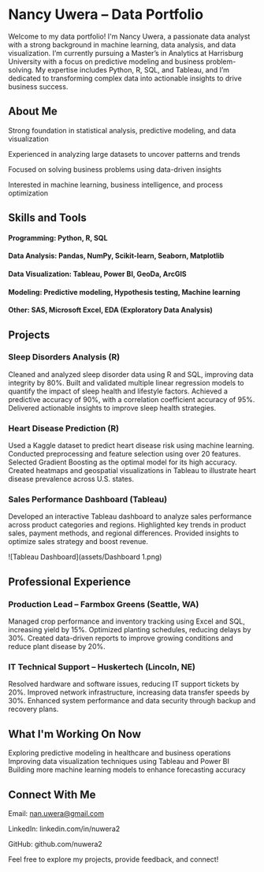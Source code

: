 #  Nancy Uwera – Data Portfolio
Welcome to my data portfolio!  I'm Nancy Uwera, a passionate data analyst with a strong background in machine learning, data analysis, and data visualization. I’m currently pursuing a Master’s in Analytics at Harrisburg University with a focus on predictive modeling and business problem-solving. My expertise includes Python, R, SQL, and Tableau, and I’m dedicated to transforming complex data into actionable insights to drive business success.
## About Me
Strong foundation in statistical analysis, predictive modeling, and data visualization

Experienced in analyzing large datasets to uncover patterns and trends

Focused on solving business problems using data-driven insights

Interested in machine learning, business intelligence, and process optimization
## Skills and Tools
#### Programming: Python, R, SQL
#### Data Analysis: Pandas, NumPy, Scikit-learn, Seaborn, Matplotlib
#### Data Visualization: Tableau, Power BI, GeoDa, ArcGIS
#### Modeling: Predictive modeling, Hypothesis testing, Machine learning
#### Other: SAS, Microsoft Excel, EDA (Exploratory Data Analysis)
## Projects
### Sleep Disorders Analysis (R)
Cleaned and analyzed sleep disorder data using R and SQL, improving data integrity by 80%.
Built and validated multiple linear regression models to quantify the impact of sleep health and lifestyle factors.
Achieved a predictive accuracy of 90%, with a correlation coefficient accuracy of 95%.
Delivered actionable insights to improve sleep health strategies.

###  Heart Disease Prediction (R)
Used a Kaggle dataset to predict heart disease risk using machine learning.
Conducted preprocessing and feature selection using over 20 features.
Selected Gradient Boosting as the optimal model for its high accuracy.
Created heatmaps and geospatial visualizations in Tableau to illustrate heart disease prevalence across U.S. states.
### Sales Performance Dashboard (Tableau)
Developed an interactive Tableau dashboard to analyze sales performance across product categories and regions.
Highlighted key trends in product sales, payment methods, and regional differences.
Provided insights to optimize sales strategy and boost revenue.

![Tableau Dashboard](assets/Dashboard 1.png)

## Professional Experience
### Production Lead – Farmbox Greens (Seattle, WA)
Managed crop performance and inventory tracking using Excel and SQL, increasing yield by 15%.
Optimized planting schedules, reducing delays by 30%.
Created data-driven reports to improve growing conditions and reduce plant disease by 20%.
### IT Technical Support – Huskertech (Lincoln, NE)
Resolved hardware and software issues, reducing IT support tickets by 20%.
Improved network infrastructure, increasing data transfer speeds by 30%.
Enhanced system performance and data security through backup and recovery plans.
## What I'm Working On Now
Exploring predictive modeling in healthcare and business operations
Improving data visualization techniques using Tableau and Power BI
Building more machine learning models to enhance forecasting accuracy

## Connect With Me

Email: nan.uwera@gmail.com

LinkedIn: linkedin.com/in/nuwera2

GitHub: github.com/nuwera2

Feel free to explore my projects, provide feedback, and connect! 

